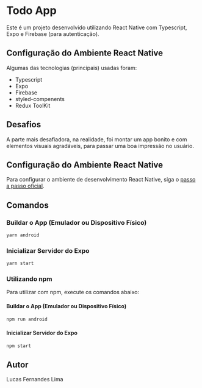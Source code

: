 # Todo App

Este é um projeto desenvolvido utilizando React Native com Typescript, Expo e Firebase (para autenticação).

## Configuração do Ambiente React Native

Algumas das tecnologias (principais) usadas foram:
 - Typescript
 - Expo
 - Firebase
 - styled-compenents
 - Redux ToolKit

## Desafios

A parte mais desafiadora, na realidade, foi montar um app bonito e com elementos visuais agradáveis, para passar uma boa impressão no usuário.

## Configuração do Ambiente React Native

Para configurar o ambiente de desenvolvimento React Native, siga o [passo a passo oficial](https://reactnative.dev/docs/environment-setup).

## Comandos

### Buildar o App (Emulador ou Dispositivo Físico)

```bash
yarn android
```

### Inicializar Servidor do Expo

```bash
yarn start
```

### Utilizando npm

Para utilizar com npm, execute os comandos abaixo:

#### Buildar o App (Emulador ou Dispositivo Físico)

```bash
npm run android
```

#### Inicializar Servidor do Expo
```bash
npm start
```

## Autor

Lucas Fernandes Lima
